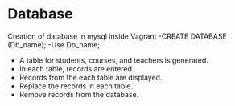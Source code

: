 # Database
Creation of database in mysql inside Vagrant
-CREATE DATABASE (Db_name);
-Use Db_name;
- A table for students, courses, and teachers is generated.
- In each table, records are entered.
- Records from the each table are displayed.
- Replace the records in each table.
- Remove records from the database.
